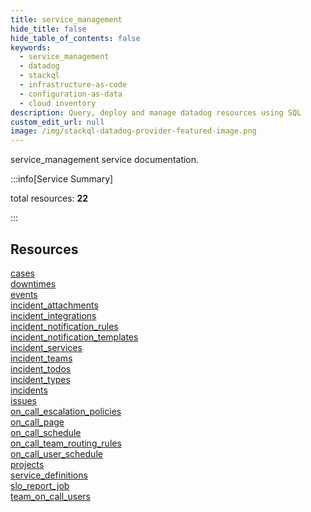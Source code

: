 ```yaml
---
title: service_management
hide_title: false
hide_table_of_contents: false
keywords:
  - service_management
  - datadog
  - stackql
  - infrastructure-as-code
  - configuration-as-data
  - cloud inventory
description: Query, deploy and manage datadog resources using SQL
custom_edit_url: null
image: /img/stackql-datadog-provider-featured-image.png
---
```


service_management service documentation.

:::info[Service Summary]

total resources: __22__  

:::

## Resources
<div class="row">
<div class="providerDocColumn">
<a href="/services/service_management/cases/">cases</a><br />
<a href="/services/service_management/downtimes/">downtimes</a><br />
<a href="/services/service_management/events/">events</a><br />
<a href="/services/service_management/incident_attachments/">incident_attachments</a><br />
<a href="/services/service_management/incident_integrations/">incident_integrations</a><br />
<a href="/services/service_management/incident_notification_rules/">incident_notification_rules</a><br />
<a href="/services/service_management/incident_notification_templates/">incident_notification_templates</a><br />
<a href="/services/service_management/incident_services/">incident_services</a><br />
<a href="/services/service_management/incident_teams/">incident_teams</a><br />
<a href="/services/service_management/incident_todos/">incident_todos</a><br />
<a href="/services/service_management/incident_types/">incident_types</a>
</div>
<div class="providerDocColumn">
<a href="/services/service_management/incidents/">incidents</a><br />
<a href="/services/service_management/issues/">issues</a><br />
<a href="/services/service_management/on_call_escalation_policies/">on_call_escalation_policies</a><br />
<a href="/services/service_management/on_call_page/">on_call_page</a><br />
<a href="/services/service_management/on_call_schedule/">on_call_schedule</a><br />
<a href="/services/service_management/on_call_team_routing_rules/">on_call_team_routing_rules</a><br />
<a href="/services/service_management/on_call_user_schedule/">on_call_user_schedule</a><br />
<a href="/services/service_management/projects/">projects</a><br />
<a href="/services/service_management/service_definitions/">service_definitions</a><br />
<a href="/services/service_management/slo_report_job/">slo_report_job</a><br />
<a href="/services/service_management/team_on_call_users/">team_on_call_users</a>
</div>
</div>